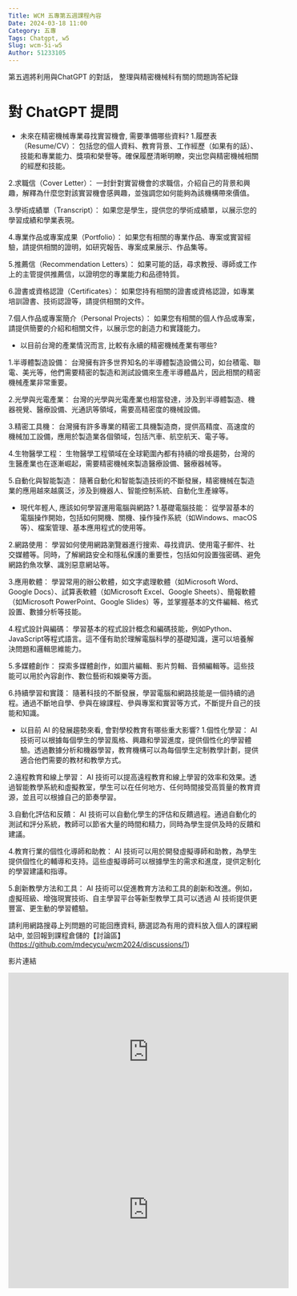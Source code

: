 ```yaml
---
Title: WCM 五專第五週課程內容
Date: 2024-03-18 11:00
Category: 五專
Tags: Chatgpt, w5
Slug: wcm-5i-w5
Author: 51233105
---
```


第五週將利用與ChatGPT 的對話， 整理與精密機械科有關的問題詢答紀錄

<!-- PELICAN_END_SUMMARY -->

# 對 ChatGPT 提問

- 未來在精密機械專業尋找實習機會, 需要準備哪些資料?
1.履歷表（Resume/CV）： 包括您的個人資料、教育背景、工作經歷（如果有的話）、技能和專業能力、獎項和榮譽等。確保履歷清晰明瞭，突出您與精密機械相關的經歷和技能。

2.求職信（Cover Letter）： 一封針對實習機會的求職信，介紹自己的背景和興趣，解釋為什麼您對該實習機會感興趣，並強調您如何能夠為該機構帶來價值。

3.學術成績單（Transcript）： 如果您是學生，提供您的學術成績單，以展示您的學習成績和學業表現。

4.專業作品或專案成果（Portfolio）： 如果您有相關的專業作品、專案或實習經驗，請提供相關的證明，如研究報告、專案成果展示、作品集等。

5.推薦信（Recommendation Letters）： 如果可能的話，尋求教授、導師或工作上的主管提供推薦信，以證明您的專業能力和品德特質。

6.證書或資格認證（Certificates）： 如果您持有相關的證書或資格認證，如專業培訓證書、技術認證等，請提供相關的文件。

7.個人作品或專案簡介（Personal Projects）： 如果您有相關的個人作品或專案，請提供簡要的介紹和相關文件，以展示您的創造力和實踐能力。

- 以目前台灣的產業情況而言, 比較有永續的精密機械產業有哪些?

1.半導體製造設備： 台灣擁有許多世界知名的半導體製造設備公司，如台積電、聯電、美光等，他們需要精密的製造和測試設備來生產半導體晶片，因此相關的精密機械產業非常重要。

2.光學與光電產業： 台灣的光學與光電產業也相當發達，涉及到半導體製造、機器視覺、醫療設備、光通訊等領域，需要高精密度的機械設備。

3.精密工具機： 台灣擁有許多專業的精密工具機製造商，提供高精度、高速度的機械加工設備，應用於製造業各個領域，包括汽車、航空航天、電子等。

4.生物醫學工程： 生物醫學工程領域在全球範圍內都有持續的增長趨勢，台灣的生醫產業也在逐漸崛起，需要精密機械來製造醫療設備、醫療器械等。

5.自動化與智能製造： 隨著自動化和智能製造技術的不斷發展，精密機械在製造業的應用越來越廣泛，涉及到機器人、智能控制系統、自動化生產線等。
- 現代年輕人, 應該如何學習運用電腦與網路?
1.基礎電腦技能： 從學習基本的電腦操作開始，包括如何開機、關機、操作操作系統（如Windows、macOS等）、檔案管理、基本應用程式的使用等。

2.網路使用： 學習如何使用網路瀏覽器進行搜索、尋找資訊、使用電子郵件、社交媒體等。同時，了解網路安全和隱私保護的重要性，包括如何設置強密碼、避免網路釣魚攻擊、識別惡意網站等。

3.應用軟體： 學習常用的辦公軟體，如文字處理軟體（如Microsoft Word、Google Docs）、試算表軟體（如Microsoft Excel、Google Sheets）、簡報軟體（如Microsoft PowerPoint、Google Slides）等，並掌握基本的文件編輯、格式設置、數據分析等技能。

4.程式設計與編碼： 學習基本的程式設計概念和編碼技能，例如Python、JavaScript等程式語言。這不僅有助於理解電腦科學的基礎知識，還可以培養解決問題和邏輯思維能力。

5.多媒體創作： 探索多媒體創作，如圖片編輯、影片剪輯、音頻編輯等。這些技能可以用於內容創作、數位藝術和娛樂等方面。

6.持續學習和實踐： 隨著科技的不斷發展，學習電腦和網路技能是一個持續的過程。通過不斷地自學、參與在線課程、參與專案和實習等方式，不斷提升自己的技能和知識。
- 以目前 AI 的發展趨勢來看, 會對學校教育有哪些重大影響?
1.個性化學習： AI 技術可以根據每個學生的學習風格、興趣和學習進度，提供個性化的學習體驗。透過數據分析和機器學習，教育機構可以為每個學生定制教學計劃，提供適合他們需要的教材和教學方式。

2.遠程教育和線上學習： AI 技術可以提高遠程教育和線上學習的效率和效果。透過智能教學系統和虛擬教室，學生可以在任何地方、任何時間接受高質量的教育資源，並且可以根據自己的節奏學習。

3.自動化評估和反饋： AI 技術可以自動化學生的評估和反饋過程。通過自動化的測試和評分系統，教師可以節省大量的時間和精力，同時為學生提供及時的反饋和建議。

4.教育行業的個性化導師和助教： AI 技術可以用於開發虛擬導師和助教，為學生提供個性化的輔導和支持。這些虛擬導師可以根據學生的需求和進度，提供定制化的學習建議和指導。

5.創新教學方法和工具： AI 技術可以促進教育方法和工具的創新和改進。例如，虛擬班級、增強現實技術、自主學習平台等新型教學工具可以透過 AI 技術提供更豐富、更生動的學習體驗。

請利用網路搜尋上列問題的可能回應資料, 篩選認為有用的資料放入個人的課程網站中, 並回報到課程倉儲的【討論區】(https://github.com/mdecycu/wcm2024/discussions/1)

影片連結

<iframe width="560" height="315" src="https://www.youtube.com/embed/e6dEy5SfDoQ?si=yyti-Iv5Mg15qZO4" title="YouTube video player" frameborder="0" allow="accelerometer; autoplay; clipboard-write; encrypted-media; gyroscope; picture-in-picture; web-share" referrerpolicy="strict-origin-when-cross-origin" allowfullscreen></iframe>

<iframe width="560" height="315" src="https://www.youtube.com/embed/e6dEy5SfDoQ?si=fDeB06y-AbKKTHE3" title="YouTube video player" frameborder="0" allow="accelerometer; autoplay; clipboard-write; encrypted-media; gyroscope; picture-in-picture; web-share" referrerpolicy="strict-origin-when-cross-origin" allowfullscreen></iframe>
